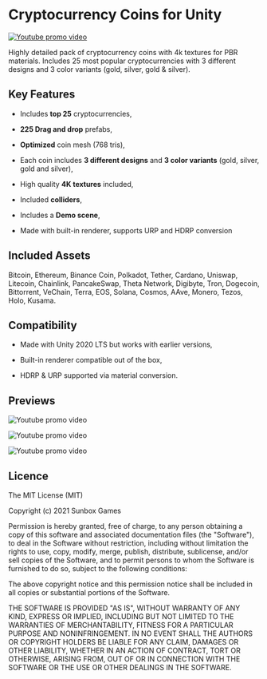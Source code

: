 # Cryptocurrency Coins for Unity

[![Youtube promo video](https://img.youtube.com/vi/W96XK_Il-f8/0.jpg)](https://www.youtube.com/watch?v=W96XK_Il-f8)

Highly detailed pack of cryptocurrency coins with 4k textures for PBR materials. Includes 25 most popular cryptocurrencies with 3 different designs and 3 color variants (gold, silver, gold & silver).

## Key Features

- Includes **top 25** cryptocurrencies,

- **225 Drag and drop** prefabs,

- **Optimized** coin mesh (768 tris),

- Each coin includes **3 different designs** and **3 color variants** (gold, silver, gold and silver),

- High quality **4K textures** included,

- Included **colliders**,

- Includes a **Demo scene**,

- Made with built-in renderer, supports URP and HDRP conversion

## Included Assets

Bitcoin, Ethereum, Binance Coin, Polkadot, Tether, Cardano, Uniswap, Litecoin, Chainlink, PancakeSwap, Theta Network, Digibyte, Tron, Dogecoin, Bittorrent, VeChain, Terra, EOS, Solana, Cosmos, AAve, Monero, Tezos, Holo, Kusama.

## Compatibility

- Made with Unity 2020 LTS but works with earlier versions,

- Built-in renderer compatible out of the box,

- HDRP & URP supported via material conversion.

## Previews

![Youtube promo video](Media/002-cryptocurrency-coins-01.jpg)

![Youtube promo video](Media/002-cryptocurrency-coins-02.jpg)

![Youtube promo video](Media/002-cryptocurrency-coins-03.jpg)

## Licence

The MIT License (MIT)

Copyright (c) 2021 Sunbox Games

Permission is hereby granted, free of charge, to any person obtaining a copy of this software and associated documentation files (the "Software"), to deal in the Software without restriction, including without limitation the rights to use, copy, modify, merge, publish, distribute, sublicense, and/or sell copies of the Software, and to permit persons to whom the Software is furnished to do so, subject to the following conditions:

The above copyright notice and this permission notice shall be included in all copies or substantial portions of the Software.

THE SOFTWARE IS PROVIDED "AS IS", WITHOUT WARRANTY OF ANY KIND, EXPRESS OR IMPLIED, INCLUDING BUT NOT LIMITED TO THE WARRANTIES OF MERCHANTABILITY, FITNESS FOR A PARTICULAR PURPOSE AND NONINFRINGEMENT. IN NO EVENT SHALL THE AUTHORS OR COPYRIGHT HOLDERS BE LIABLE FOR ANY CLAIM, DAMAGES OR OTHER LIABILITY, WHETHER IN AN ACTION OF CONTRACT, TORT OR OTHERWISE, ARISING FROM, OUT OF OR IN CONNECTION WITH THE SOFTWARE OR THE USE OR OTHER DEALINGS IN THE SOFTWARE.
